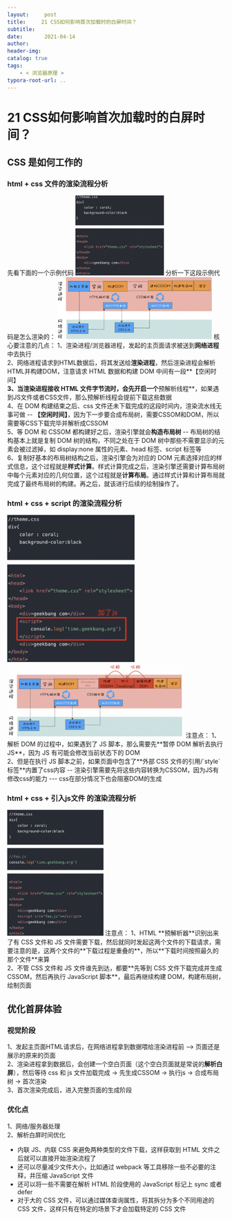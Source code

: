 ```yaml
---
layout:     post
title:     21 CSS如何影响首次加载时的白屏时间？
subtitle:  
date:       2021-04-14
author:     
header-img: 
catalog: true
tags:
    - < 浏览器原理 >
typora-root-url: ..
---
```



# 21 CSS如何影响首次加载时的白屏时间？

##  CSS 是如何工作的
### html + css 文件的渲染流程分析
先看下面的一个示例代码
<img src="/../img/assets_2019/image-20210414222032940.png" alt="image-20210414222032940" style="zoom:20%;" />
分析一下这段示例代码是怎么渲染的：
<img src="/../img/assets_2019/image-20210414222113924.png" alt="image-20210414222113924" style="zoom:35%;" />
核心要注意的几点：
1、渲染进程/浏览器进程，发起的主页面请求被送到**网络进程**中去执行<br>
2、网络进程请求到HTML数据后，将其发送给**渲染进程**，然后渲染进程会解析HTML并构建DOM，注意请求 HTML 数据和构建 DOM 中间有一段**【空闲时间】**<br>
3、当渲染进程接收 HTML 文件字节流时，会先开启一个**预解析线程**，如果遇到JS文件或者CSS文件，那么预解析线程会提前下载这些数据<br>
4、在 DOM 构建结束之后、css 文件还未下载完成的这段时间内，渲染流水线无事可做 -- **【空闲时间】**，因为下一步要合成布局树，需要CSSOM和DOM，所以需要等CSS下载完毕并解析成CSSOM<br>
5、等 DOM 和 CSSOM 都构建好之后，渲染引擎就会**构造布局树** -- 布局树的结构基本上就是复制 DOM 树的结构，不同之处在于 DOM 树中那些不需要显示的元素会被过滤掉，如 display:none 属性的元素、head 标签、script 标签等<br>
6、复制好基本的布局树结构之后，渲染引擎会为对应的 DOM 元素选择对应的样式信息，这个过程就是**样式计算**。样式计算完成之后，渲染引擎还需要计算布局树中每个元素对应的几何位置，这个过程就是**计算布局**。通过样式计算和计算布局就完成了最终布局树的构建。再之后，就该进行后续的绘制操作了。

### html + css + script 的渲染流程分析
<img src="/../img/assets_2019/image-20210414222257547.png" alt="image-20210414222257547" style="zoom:40%;" />
<img src="/../img/assets_2019/image-20210414222335169.png" alt="image-20210414222335169" style="zoom:40%;" />
注意点：
1、解析 DOM 的过程中，如果遇到了 JS 脚本，那么需要先**暂停 DOM 解析去执行 JS**，因为 JS 有可能会修改当前状态下的 DOM<br>
2、但是在执行 JS 脚本之前，如果页面中包含了**外部 CSS 文件的引用/`style`标签**内置了css内容 -- 渲染引擎需要先将这些内容转换为CSSOM，因为JS有修改css的能力 --- css在部分情况下也会阻塞DOM的生成<br>

### html + css + 引入js文件 的渲染流程分析
<img src="/../img/assets_2019/image-20210414222424403.png" alt="image-20210414222424403" style="zoom:30%;" />
注意点：
1、HTML **预解析器**识别出来了有 CSS 文件和 JS 文件需要下载，然后就同时发起这两个文件的下载请求，需要注意的是，这两个文件的**下载过程是重叠的**，所以**下载时间按照最久的那个文件**来算<br>
2、不管 CSS 文件和 JS 文件谁先到达，都要**先等到 CSS 文件下载完成并生成 CSSOM，然后再执行 JavaScript 脚本**，最后再继续构建 DOM，构建布局树，绘制页面

## 优化首屏体验
### 视觉阶段
1、发起主页面HTML请求后，在网络进程拿到数据喂给渲染进程前 --> 页面还是展示的原来的页面<br>
2、渲染进程拿到数据后，会创建一个空白页面（这个空白页面就是常说的**解析白屏**），然后等待 css 和 js 文件加载完成 -> 先生成CSSOM -> 执行js -> 合成布局树 -> 首次渲染<br>
3、首次渲染完成后，进入完整页面的生成阶段

### 优化点
1、网络/服务器处理<br>
2、解析白屏时间优化

-   内联 JS、内联 CSS 来避免两种类型的文件下载，这样获取到 HTML 文件之后就可以直接开始渲染流程了
-   还可以尽量减少文件大小，比如通过 webpack 等工具移除一些不必要的注释，并压缩 JavaScript 文件
-   还可以将一些不需要在解析 HTML 阶段使用的 JavaScript 标记上 sync 或者 defer
-   对于大的 CSS 文件，可以通过媒体查询属性，将其拆分为多个不同用途的 CSS 文件，这样只有在特定的场景下才会加载特定的 CSS 文件

